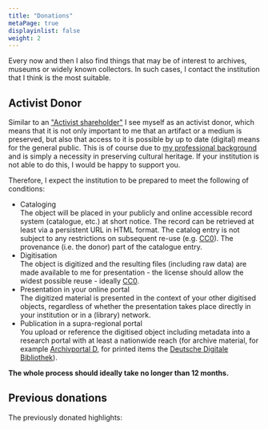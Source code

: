 ```yaml
---
title: "Donations"
metaPage: true
displayinlist: false
weight: 2
---
```


Every now and then I also find things that may be of interest to archives, museums or widely known collectors. In such cases, I contact the institution that I think is the most suitable.

<a class="no-link" name="donation-conditions" id="donation-conditions"></a>
## Activist Donor

Similar to an ["Activist shareholder"](https://en.wikipedia.org/wiki/Activist_shareholder) I see myself as an activist donor, which means that it is not only important to me that an artifact or a medium is preserved, but also that access to it is possible by up to date (digital) means for the general public.
This is of course due to [my professional background](/about/#professional-interests) and is simply a necessity in preserving cultural heritage. If your institution is not able to do this, I would be happy to support you.

Therefore, I expect the institution to be prepared to meet the following of conditions:

<ul class="list-block">
    <li><div class="li-heading">Cataloging</div>
        <div class="li-body type-text">The object will be placed in your publicly and online accessible record system (catalogue, etc.) at short notice. The record can be retrieved at least via a persistent URL in HTML format. The catalog entry is not subject to any restrictions on subsequent re-use (e.g. <a href="https://creativecommons.org/share-your-work/public-domain/cc0/" title="CC0">CC0</a>). The provenance (i.e. the donor) part of the catalogue entry.
        </div>
    </li>
    <li><div class="li-heading">Digitisation</div></li>
        <div class="li-body type-text">The object is digitized and the resulting files (including raw data) are made available to me for presentation - the license should allow the widest possible reuse - ideally <a href="https://creativecommons.org/share-your-work/public-domain/cc0/" title="CC0">CC0</a>.
        </div>
    </li>
    <li><div class="li-heading">Presentation in your online portal</div></li>
        <div class="li-body type-text">The digitized material is presented in the context of your other digitised objects, regardless of whether the presentation takes place directly in your institution or in a (library) network.
        </div>
    </li>
    <li><div class="li-heading">Publication in a supra-regional portal</div></li>
        <div class="li-body type-text">You upload or reference the digitised object including metadata into a research portal with at least a nationwide reach (for archive material, for example <a href="https://www.archivportal-d.de/" title="Archivportal D">Archivportal D</a>, for printed items the <a href="https://www.deutsche-digitale-bibliothek.de/" title="Deutsche Digitale Bibliothek">Deutsche Digitale Bibliothek</a>).
        </div>
    </li>
</ul>

**The whole process should ideally take no longer than 12 months.**

## Previous donations

The previously donated highlights:
